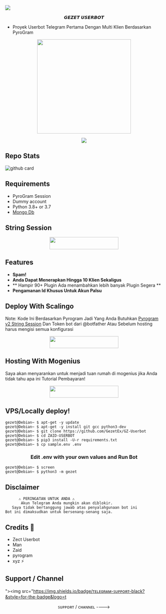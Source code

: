 <img src="https://user-images.githubusercontent.com/73097560/115834477-dbab4500-a447-11eb-908a-139a6edaec5c.gif">

<p align="center"> 𝙂𝙀𝙕𝙀𝙏 𝙐𝙎𝙀𝙍𝘽𝙊𝙏 </p>

- Proyek Userbot Telegram Pertama Dengan Multi Klien Berdasarkan PyroGram

<p align="center"><a href="https://t.me/GzSupportGroup"><img src="https://telegra.ph//file/f3321fac1e3a01381886c.jpg" width="300"></a></p>
<p align="center">
    <a href="https://www.python.org/" alt="made-with-python"> <img src="https://img.shields.io/badge/Made%20with-Python-black.svg?style=flat-square&logo=python&logoColor=blue&color=red" /></a>

## Repo Stats

![github card](https://github-readme-stats.vercel.app/api/pin/?username=GezetEx&repo=GZ-Userbot&theme=dark)


## Requirements 

- PyroGram Session
- Dummy account
- Python 3.8+ or 3.7
- [Mongo Db](https://youtu.be/mnvjt_a5JYA)

## String Session

<p align="center"><a href="https://replit.com/@Itz-zaid/pyrogram"> <img src="https://img.shields.io/badge/String%20Session-black?style=for-the-badge&logo=replit" width="220" height="38.45"/></a></p>



## Features 

- **Spam!**
- **Anda Dapat Menerapkan Hingga 10 Klien Sekaligus**
- ** Hampir 90+ Plugin Ada menambahkan lebih banyak Plugin Segera **
- **Pengamanan Id Khusus Untuk Akun Palsu**

## Deploy With Scalingo 

Note: Kode Ini Berdasarkan Pyrogram Jadi Yang Anda Butuhkan [Pyrogram v2 String Session](https://replit.com/@Itz-zaid/pyrogram) Dan Token bot dari @botfather Atau Sebelum hosting harus mengisi semua konfigurasi


<p align="center"><a href="https://my.scalingo.com/deploy?template=https://github.com/GezetEx/GZ-UserBot"> <img src="https://cdn.scalingo.com/deploy/button.svg" width="220" height="38.45"/></a></p>

## Hosting With Mogenius 

Saya akan menyarankan untuk menjadi tuan rumah di mogenius jika Anda tidak tahu apa ini
Tutorial Pembayaran!
<p align="center"><a href="https://youtu.be/qXT1jl60okk"> <img src="https://img.shields.io/badge/ZaidUserBot%20Deploy-black?style=for-the-badge&logo=youtube" width="220" height="38.45"/></a></p>


## VPS/Locally deploy!
```console
gezet@Debian~ $ apt-get -y update
gezet@Debian~ $ apt-get -y install git gcc python3-dev
gezet@Debian~ $ git clone https://github.com/GezetEx/GZ-Userbot
gezet@Debian~ $ cd ZAID-USERBOT
gezet@Debian~ $ pip3 install -U-r requirements.txt
gezet@Debian~ $ cp sample.env .env
```

<h3 align="center">
   Edit <b>.env</b> with your own values and Run Bot
</h3>

```console
gezet@Debian~ $ screen
gezet@Debian~ $ python3 -m gezet
```

## Disclaimer 


```console
      ⚠️ PERINGATAN UNTUK ANDA ⚠️
       Akun Telegram Anda mungkin akan diblokir.
   Saya tidak bertanggung jawab atas penyalahgunaan bot ini
Bot ini dimaksudkan untuk bersenang-senang saja.
```

## Credits 💖
- Zect Userbot
- Man
- Zaid
- pyrogram
- xyz ⚡

## Support / Channel
"><img src="https://img.shields.io/badge/ᴛᴇʟᴇɢʀᴀᴍ-ꜱᴜᴘᴘᴏʀᴛ-black?&style=for-the-badge&logo=t
<p align="center">ꜱᴜᴘᴘᴏʀᴛ / ᴄʜᴀɴɴᴇʟ ----> </p>

<p align="center"><a href="https://t.me/GzSupportGroupelegram" width="220" height="38.45"></a></p>
